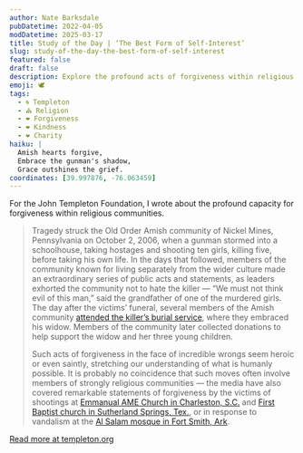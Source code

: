 ```yaml
---
author: Nate Barksdale
pubDatetime: 2022-04-05
modDatetime: 2025-03-17
title: Study of the Day | ‘The Best Form of Self-Interest’
slug: study-of-the-day-the-best-form-of-self-interest
featured: false
draft: false
description: Explore the profound acts of forgiveness within religious communities as they confront unfathomable tragedies with grace and compassion.
emoji: 🕊️
tags:
  - 🌀 Templeton
  - ⛪ Religion
  - ❤️ Forgiveness
  - ❤️ Kindness
  - ❤️ Charity
haiku: |
  Amish hearts forgive,  
  Embrace the gunman's shadow,  
  Grace outshines the grief.
coordinates: [39.997876, -76.063459]
---
```


For the John Templeton Foundation, I wrote about the profound capacity for forgiveness within religious communities.

> Tragedy struck the Old Order Amish community of Nickel Mines, Pennsylvania on October 2, 2006, when a gunman stormed into a schoolhouse, taking hostages and shooting ten girls, killing five, before taking his own life. In the days that followed, members of the community known for living separately from the wider culture made an extraordinary series of public acts and statements, as leaders exhorted the community not to hate the killer — “We must not think evil of this man,” said the grandfather of one of the murdered girls. The day after the victims’ funeral, several members of the Amish community [attended the killer’s burial service](https://www.npr.org/templates/story/story.php?storyId=14900930), where they embraced his widow. Members of the community later collected donations to help support the widow and her three young children.
>
> Such acts of forgiveness in the face of incredible wrongs seem heroic or even saintly, stretching our understanding of what is humanly possible. It is probably no coincidence that such moves often involve members of strongly religious communities — the media have also covered remarkable statements of forgiveness by the victims of shootings at [Emmanual AME Church in Charleston, S.C.](https://www.washingtonpost.com/news/post-nation/wp/2015/06/19/i-forgive-you-relatives-of-charleston-church-victims-address-dylann-roof/) and [First Baptist church in Sutherland Springs, Tex.](https://www.nytimes.com/2017/11/06/us/sutherland-springs-shooting.html), or in response to vandalism at the [Al Salam mosque in Fort Smith, Ark](https://www.nytimes.com/interactive/2017/08/26/us/fort-smith-arkansas-mosque-vandalism-and-forgiveness.html).

[Read more at templeton.org](https://www.templeton.org/news/the-best-form-of-self-interest)
